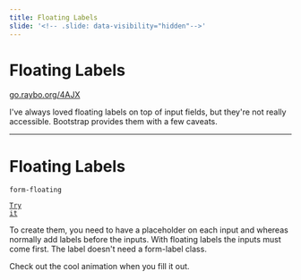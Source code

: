 ```yaml
---
title: Floating Labels
slide: '<!-- .slide: data-visibility="hidden"-->'
---
```


<!-- .slide: data-state="layout-title" class="bg-dark"-->

# Floating Labels

<div class="slide-link"><a href="https://go.raybo.org/4AJX"><i class="fab fa-slideshare"></i> go.raybo.org/4AJX</a></div>

> >

I've always loved floating labels on top of input fields, but they're not really accessible. Bootstrap provides them with a few caveats.

---

<!-- .slide: data-state="layout-code-list" -->

# Floating Labels

`form-floating`

<a href="https://codepen.io/planetoftheweb/pen/JjEevYo?editors=1000" target="_blank"><code class="code-royal">Try it</code></a>

> >

To create them, you need to have a placeholder on each input and whereas normally add labels before the inputs. With floating labels the inputs must come first. The label doesn't need a form-label class.

Check out the cool animation when you fill it out.
